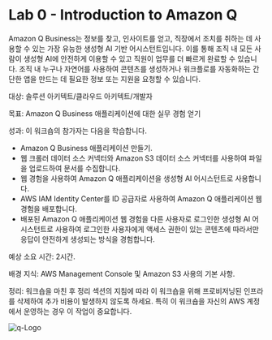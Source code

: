 # Lab 0 - Introduction to Amazon Q


Amazon Q Business는 정보를 찾고, 인사이트를 얻고, 직장에서 조치를 취하는 데 사용할 수 있는 가장 유능한 생성형 AI 기반 어시스턴트입니다. 이를 통해 조직 내 모든 사람이 생성형 AI에 안전하게 이용할 수 있고 직원이 업무를 더 빠르게 완료할 수 있습니다. 조직 내 누구나 자연어를 사용하여 콘텐츠를 생성하거나 워크플로를 자동화하는 간단한 앱을 만드는 데 필요한 정보 또는 지원을 요청할 수 있습니다.

대상: 솔루션 아키텍트/클라우드 아키텍트/개발자

목표: Amazon Q Business 애플리케이션에 대한 실무 경험 얻기

성과: 이 워크숍의 참가자는 다음을 학습합니다.

- Amazon Q Business 애플리케이션 만들기.
- 웹 크롤러 데이터 소스 커넥터와 Amazon S3 데이터 소스 커넥터를 사용하여 파일을 업로드하여 문서를 수집합니다.
- 웹 경험을 사용하여 Amazon Q 애플리케이션을 생성형 AI 어시스턴트로 사용합니다.
- AWS IAM Identity Center를 ID 공급자로 사용하여 Amazon Q 애플리케이션 웹 경험을 배포합니다.
- 배포된 Amazon Q 애플리케이션 웹 경험을 다른 사용자로 로그인한 생성형 AI 어시스턴트로 사용하여 로그인한 사용자에게 액세스 권한이 있는 콘텐츠에 따라서만 응답이 안전하게 생성되는 방식을 경험합니다.

예상 소요 시간: 2시간.

배경 지식: AWS Management Console 및 Amazon S3 사용의 기본 사항.

정리: 워크숍을 마친 후 정리 섹션의 지침에 따라 이 워크숍을 위해 프로비저닝된 인프라를 삭제하여 추가 비용이 발생하지 않도록 하세요. 특히 이 워크숍을 자신의 AWS 계정에서 운영하는 경우 이 작업이 중요합니다.

![q-Logo]([https://raw.githubusercontent.com/son-kjun/bedrock-workshop/main/03_Image_Generation/images/bedrock.jpg](https://assets.aboutamazon.com/95/bc/b88478784cc19cf09c627968cc06/aa-apr2024-amazonq-standard-hero-v5-2000x1125-1.jpg))
